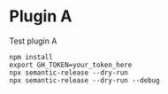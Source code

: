 # Plugin A

Test plugin A


```
npm install
export GH_TOKEN=your_token_here
npx semantic-release --dry-run
npx semantic-release --dry-run --debug

```